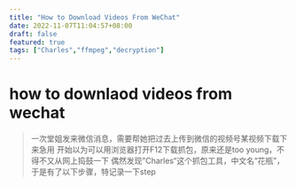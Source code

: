 ```yaml
---
title: "How to Download Videos From WeChat"
date: 2022-11-07T11:04:57+08:00
draft: false
featured: true
tags: ["Charles","ffmpeg","decryption"]
---
```

# how to downlaod videos from wechat
> 一次堂姐发来微信消息，需要帮她把过去上传到微信的视频号某视频下载下来急用
> 开始以为可以用浏览器打开F12下载抓包，原来还是too young，不得不又从网上捣鼓一下
> 偶然发现”Charles“这个抓包工具，中文名“花瓶”，于是有了以下步骤，特记录一下step
